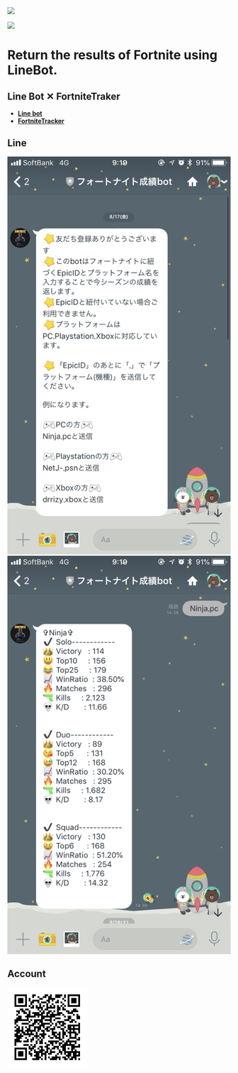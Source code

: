 <p>
  <img src="https://developers.line.me/assets/images/services/messaging-api-thumb0.png">
</p>


<a href="https://swift.org">
 <img src="https://img.shields.io/badge/PHP-5.6.30-green.svg">
</a>

<h1>Return the results of Fortnite using LineBot.
</h1>


## Line Bot ✕ FortniteTraker

* [**Line bot**](https://developers.line.me/ja/services/messaging-api/)
* [**FortniteTracker**](https://fortnitetracker.com/)


## Line
<img src="./photo/bot_image1.png">
<img src="./photo/bot_image2.png">

## Account
<img src="./photo/bot_qrcode.png">
